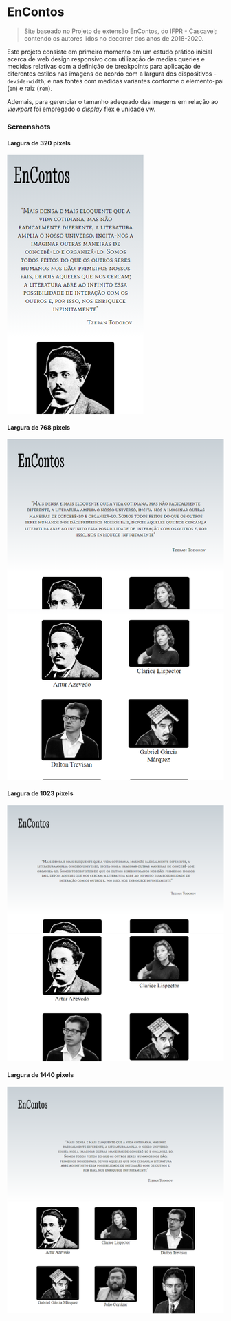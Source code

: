 # EnContos
> Site baseado no Projeto de extensão EnContos, do IFPR - Cascavel; contendo os autores lidos no decorrer dos anos de 2018-2020.

Este projeto consiste em primeiro momento em um estudo prático inicial acerca de web design responsivo com utilização de medias queries e medidas relativas com a definição de breakpoints para aplicação de diferentes estilos nas imagens de acordo com a largura dos dispositivos - `devide-width`; e nas fontes com medidas variantes conforme o elemento-pai (`em`) e raiz (`rem`).  
    
Ademais, para gerenciar o tamanho adequado das imagens em relação ao *viewport* foi empregado o *display* flex e unidade vw.

### Screenshots

#### Largura de 320 pixels
![320px](./screenshots/320px.png)

#### Largura de 768 pixels
![768px](./screenshots/768px.png)
![768px](./screenshots/768px_main.png)

#### Largura de 1023 pixels
![1023px](./screenshots/1023px.png)
![1023px](./screenshots/1023px_main.png)

#### Largura de 1440 pixels
![1440px](./screenshots/1440px.png)
![1440px](./screenshots/1440px_main.png)

